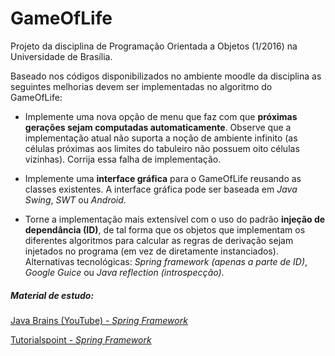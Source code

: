 GameOfLife
==========
Projeto da disciplina de Programação Orientada a Objetos (1/2016) na Universidade de Brasília.

Baseado nos códigos disponibilizados no ambiente moodle da disciplina as seguintes melhorias devem ser implementadas no algoritmo do GameOfLife:

* Implemente uma nova opção de menu que faz com que **próximas gerações sejam computadas automaticamente**. Observe que a implementação atual não suporta a noção de ambiente infinito (as células próximas aos limites do tabuleiro não possuem oito células vizinhas). Corrija essa falha de implementação.

* Implemente uma **interface gráfica** para o GameOfLife reusando as classes existentes. A interface gráfica pode ser baseada em *Java Swing*, *SWT* ou *Android*.

* Torne a implementação mais extensível com o uso do padrão **injeção de dependância (ID)**, de tal forma que os objetos que implementam os diferentes algoritmos para calcular as regras de derivação sejam injetados no programa (em vez de diretamente instanciados). Alternativas tecnológicas: *Spring framework (apenas a parte de ID)*, *Google Guice* ou *Java reflection (introspecção)*.

##### Material de estudo:
[Java Brains (YouTube) - *Spring Framework*](https://www.youtube.com/playlist?list=PLC97BDEFDCDD169D7)

[Tutorialspoint - *Spring Framework*](http://www.tutorialspoint.com/spring/index.htm)
